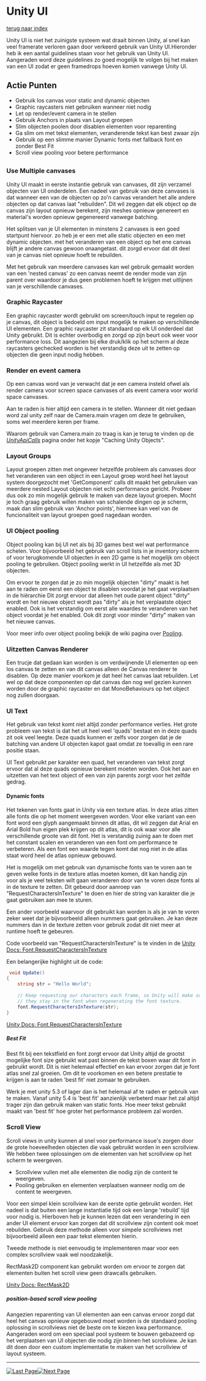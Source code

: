 # Unity UI
[terug naar index](/Index.md)  

Unity UI is niet het zuinigste systeem wat draait binnen Unity, al snel kan veel framerate verloren gaan door verkeerd gebruik van Unity UI.Hieronder heb ik een aantal guidelines 
staan voor het gebruik van Unity UI. Aangeraden word deze guidelines zo goed mogelijk te volgen bij het maken van een UI zodat er geen framedrops hoeven komen vanwege Unity UI.  

## Actie Punten
* Gebruik los canvas voor static and dynamic objecten
* Graphic raycasters niet gebruiken wanneer niet nodig
* Let op render/event camera in te stellen
* Gebruik Anchors in plaats van Layout groepen
* Slim objecten poolen door disablen elementen voor reparenting
* Ga slim om met tekst elementen, veranderende tekst kan best zwaar zijn
* Gebruik op een slimme manier Dynamic fonts met fallback font en zonder Best Fit
* Scroll view pooling voor betere performance
##  

### Use Multiple canvases  

Unity UI maakt in eerste instantie gebruik van canvases, dit zijn verzamel objecten van UI onderdelen. Een nadeel van gebruik van deze canvases is dat 
wanneer een van de objecten op zo'n canvas verandert het alle andere objecten op dat canvas laat "rebuilden". Dit wil zeggen dat elk object op de canvas 
zijn layout opnieuw berekent, zijn meshes opnieuw genereert en material's worden opnieuw gegenereerd vanwege batching.

Het splitsen van je UI elementen in minstens 2 canvases is een goed startpunt hiervoor. zo heb je er een met alle static objecten en een met dynamic objecten. 
met het veranderen van een object op het ene canvas blijft je andere canvas gewoon onaangetast. dit zorgd ervoor dat dit deel van je canvas niet opnieuw hoeft te rebuilden.  

Met het gebruik van meerdere canvases kan wel gebruik gemaakt worden van een 'nested canvas' zo een canvas neemt de render mode van zijn parent over waardoor 
je dus geen problemen hoeft te krijgen met uitlijnen van je verschillende canvases.  

### Graphic Raycaster

Een graphic raycaster wordt gebruikt om screen/touch input te regelen op je canvas, dit object is bedoeld om input mogelijk te maken op verschillende UI elementen. 
Een graphic raycaster zit standaard op elk UI onderdeel dat Unity gebruikt. Dit is echter overbodig en zorgd op zijn beurt ook weer voor performance loss. Dit 
aangezien bij elke druk/klik op het scherm al deze raycasters gechecked worden is het verstandig deze uit te zetten op objecten die geen input nodig hebben.    

### Render en event camera 

Op een canvas word van je verwacht dat je een camera insteld ofwel als render camera voor screen space canvases of als event camera voor world space canvases.  

Aan te raden is hier altijd een camera in te stellen. Wanneer dit niet gedaan word zal unity zelf naar de Camera.main vragen om deze te gebruiken, soms wel meerdere 
keren per frame.  

Waarom gebruik van Camera.main zo traag is kan je terug te vinden op de _[UnityApiCalls](/Scripting/UnityApiCalls.md)_ pagina onder het kopje "Caching Unity Objects".  

### Layout Groups  

Layout groepen zitten met ongeveer hetzelfde probleem als canvases door het veranderen van een object in een Layout groep word heel het layout system doorgezocht 
met 'GetComponent' calls dit maakt het gebruiken van meerdere nested Layout objecten niet echt performance gericht. Probeer dus ook zo min mogelijk gebruik te maken 
van deze layout groepen. Mocht je toch graag gebruik willen maken van schalende dingen op je scherm, maak dan slim gebruik van 'Anchor points', hiermee kan veel 
van de funcionaliteit van layout groepen goed nagedaan worden.

### UI Object pooling  

Object pooling kan bij UI net als bij 3D games best wel wat performance schelen. Voor bijvoorbeeld het gebruik van scroll lists in je inventory scherm of voor terugkomende UI objecten in een 
2D game is het mogelijk om object pooling te gebruiken. Object pooling werkt in UI hetzelfde als met 3D objecten.  

Om ervoor te zorgen dat je zo min mogelijk objecten "dirty" maakt is het aan te raden om eerst een object te disablen voordat je het gaat verplaatsen in de hiërarchie 
Dit zorgt ervoor dat alleen het oude parent object "dirty" wordt en het nieuwe object wordt pas "dirty" als je het verplaatste object enabled.
Ook is het verstandig om eerst alle waardes te veranderen van het object voordat je het enabled. Ook dit zorgt voor minder "dirty" maken van het nieuwe canvas.

Voor meer info over object pooling bekijk de wiki pagina over [Pooling](https://github.com/Aranoh/Unity-Performance/blob/master/Scripting/UnityApiCalls.md#garbage-creating-api-calls). 

### Uitzetten Canvas Renderer  

Een trucje dat gedaan kan worden is om verdwijnende UI elementen op een los canvas te zetten en van dit canvas alleen de Canvas renderer te disablen. 
Op deze manier voorkom je dat heel het canvas laat rebuilden. Let wel op dat deze componenten op dat canvas dan nog wel gezien kunnen worden door de graphic 
raycaster en dat MonoBehaviours op het object nog zullen doorgaan.  

### UI Text

Het gebruik van tekst komt niet altijd zonder performance verlies. Het grote probleem van tekst is dat het uit heel veel 'quads' bestaat en in deze quads zit ook veel 
leegte. Deze quads kunnen er zelfs voor zorgen dat je de batching van andere UI objecten kapot gaat omdat ze toevallig in een rare positie staan. 

UI Text gebruikt per karakter een quad, het veranderen van tekst zorgt ervoor dat al deze quads opnieuw berekent moeten worden. Ook het aan en uitzetten van 
het text object of een van zijn parents zorgt voor het zelfde gedrag.  

#### Dynamic fonts

Het tekenen van fonts gaat in Unity via een texture atlas. In deze atlas zitten alle fonts die op het moment weergeven worden. Voor elke variant van een font 
word een glyph aangemaakt binnen dit atlas, dit wil zeggen dat Arial en Arial Bold hun eigen plek krijgen op dit atlas, dit is ook waar voor alle verschillende 
groote van dit font. Het is verstandig zuinig aan te doen met het constant scalen en veranderen van een font om performance te verbeteren. Als een font een 
waarde tegen komt dat nog niet in de atlas staat word heel de atlas opnieuw gebouwd. 

Het is mogelijk om met gebruik van dynamische fonts van te voren aan te geven welke fonts in de texture atlas moeten komen, dit kan handig zijn voor als je veel 
teksten wilt gaan veranderen door van te voren deze fonts al in de texture te zetten. Dit gebeurd door aanroep van "RequestCharactersInTexture" te doen en hier 
de string van karakter die je gaat gebruiken aan mee te sturen.

Een ander voorbeeld waarvoor dit gebruikt kan worden is als je van te voren zeker weet dat je bijvoorbeeld alleen nummers gaat gebruiken. Je kan deze nummers dan 
in de texture zetten voor gebruik zodat dit niet meer at runtime hoeft te gebeuren.

Code voorbeeld van "RequestCharactersInTexture" is te vinden in de [Unity Docs: Font.RequestCharactersInTexture](https://docs.unity3d.com/ScriptReference/Font.RequestCharactersInTexture.html)  

Een belangerijke highlight uit de code:

```C#
 void Update()
{
	string str = "Hello World";
	
	// Keep requesting our characters each frame, so Unity will make sure that 
	// they stay in the font when regenerating the font texture.
	font.RequestCharactersInTexture(str);
}
```

[Unity Docs: Font.RequestCharactersInTexture](https://docs.unity3d.com/ScriptReference/Font.RequestCharactersInTexture.html)  

##### Best Fit

Best fit bij een tekstfield en font zorgt ervoor dat Unity altijd de grootst mogelijke font size gebruikt wat past binnen de tekst boxen waar dit font in gebruikt 
wordt. Dit is niet helemaal effectief en kan ervoor zorgen dat je font atlas snel zal groeien. Om dit te voorkomen en een betere prestatie te krijgen is 
aan te raden 'best fit' niet zomaar te gebruiken. 

Werk je met unity 5.3 of lager dan is het helemaal af te raden er gebruik van te maken. Vanaf unity 5.4 is 'best fit' aanzienlijk verbeterd maar het zal altijd 
trager zijn dan gebruik maken van static fonts. Hoe meer tekst gebruikt maakt van 'best fit' hoe groter het performance probleem zal worden.

### Scroll View

Scroll views in unity kunnen al snel voor performance issue's zorgen door de grote hoeveelheden objecten die vaak gebruikt worden in een scrollview. We hebben 
twee oplossingen om de elementen van het scrollview op het scherm te weergeven.

* Scrollview vullen met alle elementen die nodig zijn de content te weergeven.
* Pooling gebruiken en elementen verplaatsen wanneer nodig om de content te weergeven.

Voor een simpel klein scrollview kan de eerste optie gebruikt worden. Het nadeel is dat buiten een lange instantiatie tijd ook een lange 'rebuild' tijd voor nodig 
is. Hierboven heb je kunnen lezen dat een verandering in een ander UI element ervoor kan zorgen dat dit scrollview zijn content ook moet rebuilden. Gebruik deze 
methode alleen voor simpele scrollviews met bijvoorbeeld alleen een paar tekst elementen hierin.

Tweede methode is niet eenvoudig te implementeren maar voor een complex scrollview vaak wel noodzakelijk.

RectMask2D component kan gebruikt worden om ervoor te zorgen dat elementen buiten het scroll view geen drawcalls gebruiken.

[Unity Docs: RectMask2D](https://docs.unity3d.com/Manual/script-RectMask2D.html)

##### position-based scroll view pooling

Aangezien reparenting van UI elementen aan een canvas ervoor zorgd dat heel het canvas opnieuw opgebouwd moet worden is de standaard pooling oplossing in scrollviews 
niet de beste om te kiezen kwa performance. Aangeraden word om een speciaal pool systeem te bouwen gebazeerd op het verplaatsen van UI objecten die nodig zijn 
binnen het scrollview. Je kan dit doen door een custom implementatie te maken van het scrollview of layout systeem. 

---
[![Last Page](https://i.imgur.com/Wr11iwl.png)](/Scripting/Datastructures.md)[![Next Page](https://i.imgur.com/nHLTAf1.png)](/Scripting/Pooling.md)